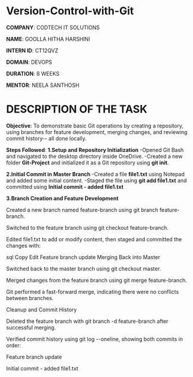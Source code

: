 # Version-Control-with-Git

**COMPANY**: CODTECH IT SOLUTIONS

**NAME**: GOOLLA HITHA HARSHINI

**INTERN ID**: CT12QVZ

**DOMAIN**: DEVOPS

**DURATION**: 8 WEEKS

**MENTOR**: NEELA SANTHOSH

# DESCRIPTION OF THE TASK
**Objective**:
To demonstrate basic Git operations by creating a repository, using branches for feature development, merging changes, and reviewing commit history-- all done locally.

**Steps Followed**:
**1.Setup and Repository Initialization**
-Opened Git Bash and navigated to the desktop directory inside OneDrive.
-Created a new folder **Git-Project** and initialized it as a Git repository using **git init**.

**2.Initial Commit in Master Branch**
-Created a file **file1.txt** using Notepad and added some initial content.
-Staged the file using **git add file1.txt** and committed using **Initial commit - added file1.txt**

**3.Branch Creation and Feature Development**

Created a new branch named feature-branch using git branch feature-branch.

Switched to the feature branch using git checkout feature-branch.

Edited file1.txt to add or modify content, then staged and committed the changes with:

sql
Copy
Edit
Feature branch update
Merging Back into Master

Switched back to the master branch using git checkout master.

Merged changes from the feature branch using git merge feature-branch.

Git performed a fast-forward merge, indicating there were no conflicts between branches.

Cleanup and Commit History

Deleted the feature branch with git branch -d feature-branch after successful merging.

Verified commit history using git log --oneline, showing both commits in order:

Feature branch update

Initial commit - added file1.txt



